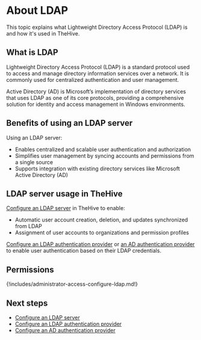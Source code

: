 # About LDAP

This topic explains what Lightweight Directory Access Protocol (LDAP) is and how it's used in TheHive.

## What is LDAP

Lightweight Directory Access Protocol (LDAP) is a standard protocol used to access and manage directory information services over a network. It is commonly used for centralized authentication and user management.

Active Directory (AD) is Microsoft’s implementation of directory services that uses LDAP as one of its core protocols, providing a comprehensive solution for identity and access management in Windows environments.

## Benefits of using an LDAP server

Using an LDAP server:

* Enables centralized and scalable user authentication and authorization
* Simplifies user management by syncing accounts and permissions from a single source
* Supports integration with existing directory services like Microsoft Active Directory (AD)

## LDAP server usage in TheHive

[Configure an LDAP server](configure-ldap-server.md) in TheHive to enable:

* Automatic user account creation, deletion, and updates synchronized from LDAP
* Assignment of user accounts to organizations and permission profiles

[Configure an LDAP authentication provider](../authentication/ldap.md) or [an AD authentication provider](../authentication/ad.md) to enable user authentication based on their LDAP credentials.

## Permissions

{!includes/administrator-access-configure-ldap.md!}

<h2>Next steps</h2>

* [Configure an LDAP server](configure-ldap-server.md)
* [Configure an LDAP authentication provider](../authentication/ldap.md)
* [Configure an AD authentication provider](../authentication/ad.md)